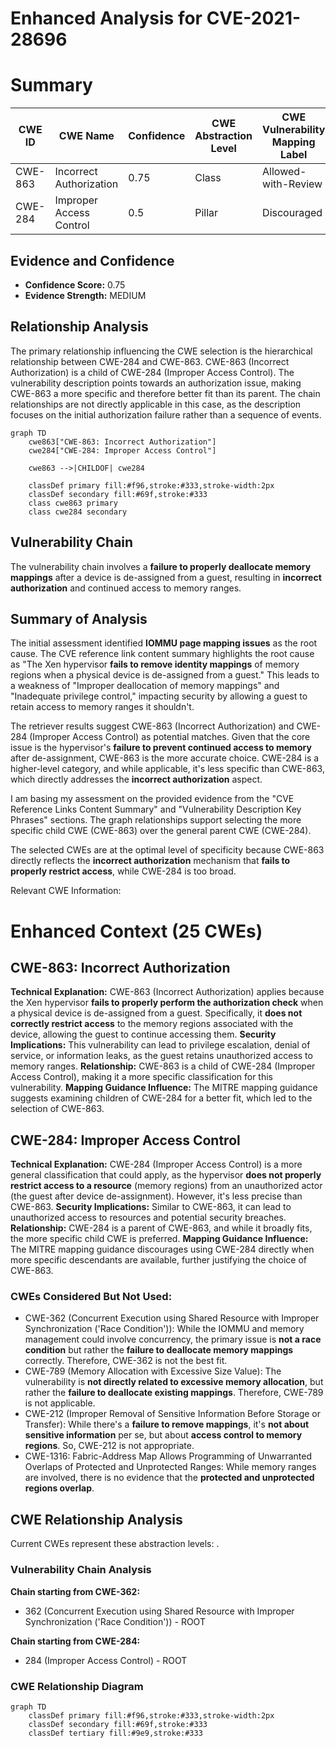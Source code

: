# Enhanced Analysis for CVE-2021-28696

# Summary
| CWE ID  | CWE Name | Confidence | CWE Abstraction Level | CWE Vulnerability Mapping Label | CWE-Vulnerability Mapping Notes |
|-----------------|-------------------------------------------------------------------------------------------------|------------|-------------------------|------------------------------------|-----------------------------------|
| CWE-863 | Incorrect Authorization | 0.75 | Class | Allowed-with-Review | Primary CWE |
| CWE-284 | Improper Access Control | 0.5 | Pillar | Discouraged | Secondary Candidate |

## Evidence and Confidence

*   **Confidence Score:** 0.75
*   **Evidence Strength:** MEDIUM

## Relationship Analysis
The primary relationship influencing the CWE selection is the hierarchical relationship between CWE-284 and CWE-863. CWE-863 (Incorrect Authorization) is a child of CWE-284 (Improper Access Control). The vulnerability description points towards an authorization issue, making CWE-863 a more specific and therefore better fit than its parent. The chain relationships are not directly applicable in this case, as the description focuses on the initial authorization failure rather than a sequence of events.

```mermaid
graph TD
    cwe863["CWE-863: Incorrect Authorization"]
    cwe284["CWE-284: Improper Access Control"]

    cwe863 -->|CHILDOF| cwe284

    classDef primary fill:#f96,stroke:#333,stroke-width:2px
    classDef secondary fill:#69f,stroke:#333
    class cwe863 primary
    class cwe284 secondary
```

## Vulnerability Chain
The vulnerability chain involves a **failure to properly deallocate memory mappings** after a device is de-assigned from a guest, resulting in **incorrect authorization** and continued access to memory ranges.

## Summary of Analysis
The initial assessment identified **IOMMU page mapping issues** as the root cause. The CVE reference link content summary highlights the root cause as "The Xen hypervisor **fails to remove identity mappings** of memory regions when a physical device is de-assigned from a guest." This leads to a weakness of "Improper deallocation of memory mappings" and "Inadequate privilege control," impacting security by allowing a guest to retain access to memory ranges it shouldn't.

The retriever results suggest CWE-863 (Incorrect Authorization) and CWE-284 (Improper Access Control) as potential matches. Given that the core issue is the hypervisor's **failure to prevent continued access to memory** after de-assignment, CWE-863 is the more accurate choice. CWE-284 is a higher-level category, and while applicable, it's less specific than CWE-863, which directly addresses the **incorrect authorization** aspect.

I am basing my assessment on the provided evidence from the "CVE Reference Links Content Summary" and "Vulnerability Description Key Phrases" sections. The graph relationships support selecting the more specific child CWE (CWE-863) over the general parent CWE (CWE-284).

The selected CWEs are at the optimal level of specificity because CWE-863 directly reflects the **incorrect authorization** mechanism that **fails to properly restrict access**, while CWE-284 is too broad.

Relevant CWE Information:

# Enhanced Context (25 CWEs)

## CWE-863: Incorrect Authorization
**Technical Explanation:** CWE-863 (Incorrect Authorization) applies because the Xen hypervisor **fails to properly perform the authorization check** when a physical device is de-assigned from a guest. Specifically, it **does not correctly restrict access** to the memory regions associated with the device, allowing the guest to continue accessing them.
**Security Implications:** This vulnerability can lead to privilege escalation, denial of service, or information leaks, as the guest retains unauthorized access to memory ranges.
**Relationship:** CWE-863 is a child of CWE-284 (Improper Access Control), making it a more specific classification for this vulnerability.
**Mapping Guidance Influence:** The MITRE mapping guidance suggests examining children of CWE-284 for a better fit, which led to the selection of CWE-863.

## CWE-284: Improper Access Control
**Technical Explanation:** CWE-284 (Improper Access Control) is a more general classification that could apply, as the hypervisor **does not properly restrict access to a resource** (memory regions) from an unauthorized actor (the guest after device de-assignment). However, it's less precise than CWE-863.
**Security Implications:** Similar to CWE-863, it can lead to unauthorized access to resources and potential security breaches.
**Relationship:** CWE-284 is a parent of CWE-863, and while it broadly fits, the more specific child CWE is preferred.
**Mapping Guidance Influence:** The MITRE mapping guidance discourages using CWE-284 directly when more specific descendants are available, further justifying the choice of CWE-863.

### CWEs Considered But Not Used:

*   CWE-362 (Concurrent Execution using Shared Resource with Improper Synchronization ('Race Condition')): While the IOMMU and memory management could involve concurrency, the primary issue is **not a race condition** but rather the **failure to deallocate memory mappings** correctly. Therefore, CWE-362 is not the best fit.
*   CWE-789 (Memory Allocation with Excessive Size Value): The vulnerability is **not directly related to excessive memory allocation**, but rather the **failure to deallocate existing mappings**. Therefore, CWE-789 is not applicable.
*   CWE-212 (Improper Removal of Sensitive Information Before Storage or Transfer): While there's a **failure to remove mappings**, it's **not about sensitive information** per se, but about **access control to memory regions**. So, CWE-212 is not appropriate.
*   CWE-1316: Fabric-Address Map Allows Programming of Unwarranted Overlaps of Protected and Unprotected Ranges: While memory ranges are involved, there is no evidence that the **protected and unprotected regions overlap**.


## CWE Relationship Analysis

Current CWEs represent these abstraction levels: .


### Vulnerability Chain Analysis

**Chain starting from CWE-362:**
- 362 (Concurrent Execution using Shared Resource with Improper Synchronization ('Race Condition')) - ROOT


**Chain starting from CWE-284:**
- 284 (Improper Access Control) - ROOT



### CWE Relationship Diagram

```mermaid
graph TD
    classDef primary fill:#f96,stroke:#333,stroke-width:2px
    classDef secondary fill:#69f,stroke:#333
    classDef tertiary fill:#9e9,stroke:#333
```